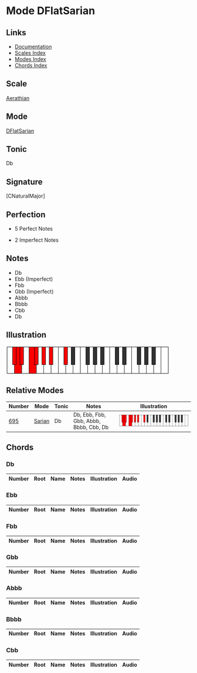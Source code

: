 # Mode DFlatSarian

## Links

- [Documentation](index.md)
- [Scales Index](Scales.md)
- [Modes Index](Modes.md)
- [Chords Index](Chords.md)

## Scale

[Aerathian](ScaleAerathian.md)

## Mode

[DFlatSarian](ModeDFlatSarian.md)

## Tonic

Db

## Signature

[CNaturalMajor]

## Perfection

 - 5 Perfect Notes

 - 2 Imperfect Notes

## Notes

- Db
- Ebb (Imperfect)
- Fbb
- Gbb (Imperfect)
- Abbb
- Bbbb
- Cbb
- Db

## Illustration

![DFlatSarian](ModeDFlatSarian.png)

## Relative Modes

| Number | Mode | Tonic | Notes | Illustration |
|--------|------|-------|-------|--------------|
| [695](https://ianring.com/musictheory/scales/695) | [Sarian](ModeSarian.md) | Db | Db, Ebb, Fbb, Gbb, Abbb, Bbbb, Cbb, Db | ![DFlatSarian](ModeDFlatSarian.png) |

## Chords

### Db

| Number | Root | Name | Notes | Illustration | Audio |
|--------|------|------|-------|--------------|-------|

### Ebb

| Number | Root | Name | Notes | Illustration | Audio |
|--------|------|------|-------|--------------|-------|

### Fbb

| Number | Root | Name | Notes | Illustration | Audio |
|--------|------|------|-------|--------------|-------|

### Gbb

| Number | Root | Name | Notes | Illustration | Audio |
|--------|------|------|-------|--------------|-------|

### Abbb

| Number | Root | Name | Notes | Illustration | Audio |
|--------|------|------|-------|--------------|-------|

### Bbbb

| Number | Root | Name | Notes | Illustration | Audio |
|--------|------|------|-------|--------------|-------|

### Cbb

| Number | Root | Name | Notes | Illustration | Audio |
|--------|------|------|-------|--------------|-------|

